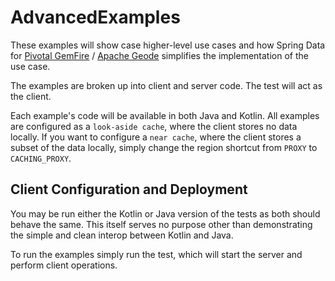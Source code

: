 # AdvancedExamples

These examples will show case higher-level use cases and how Spring Data for [Pivotal GemFire](https://pivotal.io/pivotal-gemfire) / [Apache Geode](http://geode.apache.org/) simplifies the implementation of the use case.

The examples are broken up into client and server code. The test will act as the client.

Each example's code will be available in both Java and Kotlin.
All examples are configured as a `look-aside cache`, where the client stores no data locally. If you want to configure a `near cache`, where the client stores a subset of the data locally, simply change the region shortcut from `PROXY` to `CACHING_PROXY`.

## Client Configuration and Deployment
You may be run either the Kotlin or Java version of the tests as both should behave the same. This itself serves no purpose other than demonstrating the simple and clean interop between Kotlin and Java.

To run the examples simply run the test, which will start the server and perform client operations.